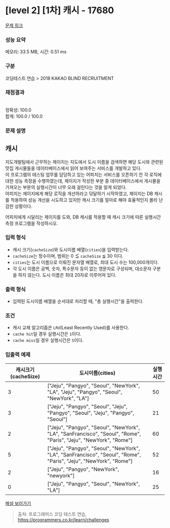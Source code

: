# [level 2] [1차] 캐시 - 17680 

[문제 링크](https://school.programmers.co.kr/learn/courses/30/lessons/17680) 

### 성능 요약

메모리: 33.5 MB, 시간: 0.51 ms

### 구분

코딩테스트 연습 > 2018 KAKAO BLIND RECRUITMENT

### 채점결과

<br/>정확성: 100.0<br/>합계: 100.0 / 100.0

### 문제 설명

<h2 style="user-select: auto;">캐시</h2>

<p style="user-select: auto;">지도개발팀에서 근무하는 제이지는 지도에서 도시 이름을 검색하면 해당 도시와 관련된 맛집 게시물들을 데이터베이스에서 읽어 보여주는 서비스를 개발하고 있다.<br style="user-select: auto;">
이 프로그램의 테스팅 업무를 담당하고 있는 어피치는 서비스를 오픈하기 전 각 로직에 대한 성능 측정을 수행하였는데, 제이지가 작성한 부분 중 데이터베이스에서 게시물을 가져오는 부분의 실행시간이 너무 오래 걸린다는 것을 알게 되었다.<br style="user-select: auto;">
어피치는 제이지에게 해당 로직을 개선하라고 닦달하기 시작하였고, 제이지는 DB 캐시를 적용하여 성능 개선을 시도하고 있지만 캐시 크기를 얼마로 해야 효율적인지 몰라 난감한 상황이다.</p>

<p style="user-select: auto;">어피치에게 시달리는 제이지를 도와, DB 캐시를 적용할 때 캐시 크기에 따른 실행시간 측정 프로그램을 작성하시오.</p>

<h3 style="user-select: auto;">입력 형식</h3>

<ul style="user-select: auto;">
<li style="user-select: auto;">캐시 크기(<code style="user-select: auto;">cacheSize</code>)와 도시이름 배열(<code style="user-select: auto;">cities</code>)을 입력받는다.</li>
<li style="user-select: auto;"><code style="user-select: auto;">cacheSize</code>는 정수이며, 범위는 0 ≦ <code style="user-select: auto;">cacheSize</code> ≦ 30 이다.</li>
<li style="user-select: auto;"><code style="user-select: auto;">cities</code>는 도시 이름으로 이뤄진 문자열 배열로, 최대 도시 수는 100,000개이다.</li>
<li style="user-select: auto;">각 도시 이름은 공백, 숫자, 특수문자 등이 없는 영문자로 구성되며, 대소문자 구분을 하지 않는다. 도시 이름은 최대 20자로 이루어져 있다.</li>
</ul>

<h3 style="user-select: auto;">출력 형식</h3>

<ul style="user-select: auto;">
<li style="user-select: auto;">입력된 도시이름 배열을 순서대로 처리할 때, "총 실행시간"을 출력한다.</li>
</ul>

<h3 style="user-select: auto;">조건</h3>

<ul style="user-select: auto;">
<li style="user-select: auto;">캐시 교체 알고리즘은 <code style="user-select: auto;">LRU</code>(Least Recently Used)를 사용한다.</li>
<li style="user-select: auto;"><code style="user-select: auto;">cache hit</code>일 경우 실행시간은 <code style="user-select: auto;">1</code>이다.</li>
<li style="user-select: auto;"><code style="user-select: auto;">cache miss</code>일 경우 실행시간은 <code style="user-select: auto;">5</code>이다.</li>
</ul>

<h3 style="user-select: auto;">입출력 예제</h3>
<table class="table" style="user-select: auto;">
        <thead style="user-select: auto;"><tr style="user-select: auto;">
<th style="user-select: auto;">캐시크기(cacheSize)</th>
<th style="user-select: auto;">도시이름(cities)</th>
<th style="user-select: auto;">실행시간</th>
</tr>
</thead>
        <tbody style="user-select: auto;"><tr style="user-select: auto;">
<td style="user-select: auto;">3</td>
<td style="user-select: auto;">["Jeju", "Pangyo", "Seoul", "NewYork", "LA", "Jeju", "Pangyo", "Seoul", "NewYork", "LA"]</td>
<td style="user-select: auto;">50</td>
</tr>
<tr style="user-select: auto;">
<td style="user-select: auto;">3</td>
<td style="user-select: auto;">["Jeju", "Pangyo", "Seoul", "Jeju", "Pangyo", "Seoul", "Jeju", "Pangyo", "Seoul"]</td>
<td style="user-select: auto;">21</td>
</tr>
<tr style="user-select: auto;">
<td style="user-select: auto;">2</td>
<td style="user-select: auto;">["Jeju", "Pangyo", "Seoul", "NewYork", "LA", "SanFrancisco", "Seoul", "Rome", "Paris", "Jeju", "NewYork", "Rome"]</td>
<td style="user-select: auto;">60</td>
</tr>
<tr style="user-select: auto;">
<td style="user-select: auto;">5</td>
<td style="user-select: auto;">["Jeju", "Pangyo", "Seoul", "NewYork", "LA", "SanFrancisco", "Seoul", "Rome", "Paris", "Jeju", "NewYork", "Rome"]</td>
<td style="user-select: auto;">52</td>
</tr>
<tr style="user-select: auto;">
<td style="user-select: auto;">2</td>
<td style="user-select: auto;">["Jeju", "Pangyo", "NewYork", "newyork"]</td>
<td style="user-select: auto;">16</td>
</tr>
<tr style="user-select: auto;">
<td style="user-select: auto;">0</td>
<td style="user-select: auto;">["Jeju", "Pangyo", "Seoul", "NewYork", "LA"]</td>
<td style="user-select: auto;">25</td>
</tr>
</tbody>
      </table>
<p style="user-select: auto;"><a href="http://tech.kakao.com/2017/09/27/kakao-blind-recruitment-round-1/" target="_blank" rel="noopener" style="user-select: auto;">해설 보러가기</a></p>


> 출처: 프로그래머스 코딩 테스트 연습, https://programmers.co.kr/learn/challenges